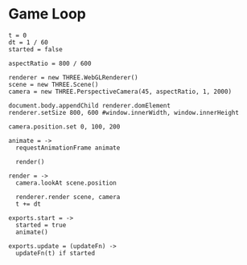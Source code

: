 Game Loop
=========

    t = 0
    dt = 1 / 60
    started = false

    aspectRatio = 800 / 600

    renderer = new THREE.WebGLRenderer()
    scene = new THREE.Scene()
    camera = new THREE.PerspectiveCamera(45, aspectRatio, 1, 2000)

    document.body.appendChild renderer.domElement
    renderer.setSize 800, 600 #window.innerWidth, window.innerHeight

    camera.position.set 0, 100, 200

    animate = ->
      requestAnimationFrame animate

      render()

    render = ->
      camera.lookAt scene.position

      renderer.render scene, camera
      t += dt
      
    exports.start = ->
      started = true
      animate()
      
    exports.update = (updateFn) ->
      updateFn(t) if started
